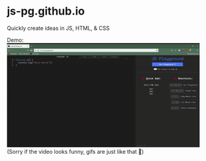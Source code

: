 # js-pg.github.io
Quickly create ideas in JS, HTML, & CSS

Demo: 
![demo gif](/img/jspg-demo1.gif)
(Sorry if the video looks funny, gifs are just like that 🙂)
